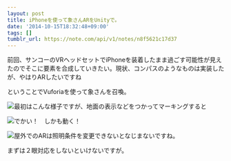 ```yaml
---
layout: post
title: iPhoneを使って象さんARをUnityで。
date: '2014-10-15T18:32:48+09:00'
tags: []
tumblr_url: https://note.com/api/v1/notes/n8f5621c17d37
---
```

前回、サンコーのVRヘッドセットでiPhoneを装着したまま過ごす可能性が見えたのでそこに要素を合成していきたい。現状、コンパスのようなものは実装したが、やはりARしたいですね

ということでVuforiaを使って象さんを召喚。

![](https://d2l930y2yx77uc.cloudfront.net/production/uploads/images/916902/picture_pc_3e99309f2e93ecdf58d73950e4efa004.jpg)最初はこんな様子ですが、地面の表示などをつかってマーキングすると

![](https://d2l930y2yx77uc.cloudfront.net/production/uploads/images/916906/picture_pc_e17a90f7fded5a0959d6cd87a5d66427.jpg)でかい！　しかも動く！

![](https://d2l930y2yx77uc.cloudfront.net/production/uploads/images/916914/picture_pc_327d498ec4a3b891b24d70cbe9cac458.jpg)屋外でのARは照明条件を変更できないとなじまないですね。

まずは２眼対応をしないといけないですが。

